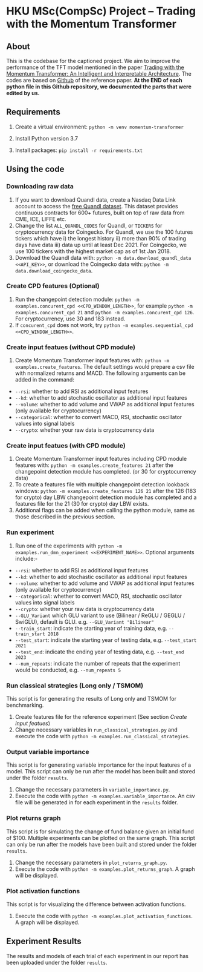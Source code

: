 # HKU MSc(CompSc) Project – Trading with the Momentum Transformer
## About
This is the codebase for the captioned project. We aim to improve the performance of the TFT model mentioned in the paper [Trading with the Momentum Transformer: An Intelligent and Interpretable Architecture](https://arxiv.org/pdf/2112.08534.pdf). The codes are based on [Github](https://github.com/kieranjwood/trading-momentum-transformer) of the reference paper. **At the END of each python file in this Github repository, we documented the parts that were edited by us.**

## Requirements
1. Create a virtual environment: `python -m venv momentum-transformer`

1. Install Python version 3.7
1. Install packages: `pip install -r requirements.txt`

## Using the code

### Downloading raw data
1. If you want to download Quandl data, create a Nasdaq Data Link account to access the [free Quandl dataset](https://data.nasdaq.com/data/CHRIS-wiki-continuous-futures/documentation). This dataset provides continuous contracts for 600+ futures, built on top of raw data from CME, ICE, LIFFE etc.
1. Change the list `ALL_QUANDL_CODES` for Quandl, or `TICKERS` for cryptocurrency data for  Coingecko. For Quandl, we use the 100 futures tickers which have i) the longest history ii) more than 90% of trading days have data iii) data up until at least Dec 2021. For Coingecko, we use 100 tickers with the highest market cap as of 1st Jan 2018. 
1. Download the Quandl data with: `python -m data.download_quandl_data <<API_KEY>>`, or download the Coingecko data with: `python -m data.download_coingecko_data`.

### Create CPD features (Optional)
1. Run the changepoint detection module: `python -m examples.concurent_cpd <<CPD_WINDOW_LENGTH>>`, for example `python -m examples.concurent_cpd 21` and `python -m examples.concurent_cpd 126`. For cryptocurrency, use 30 and 183 instead.
1. If `concurent_cpd` does not work, try `python -m examples.sequential_cpd <<CPD_WINDOW_LENGTH>>`.

### Create input featues (without CPD module)
1. Create Momentum Transformer input features with: `python -m examples.create_features`. The default settings would prepare a csv file with normalized returns and MACD. The following arguments can be added in the command:
- `--rsi`: whether to add RSI as additional input features
- `--kd`: whether to add stochastic oscillator as additional input features
- `--volume`: whether to add volume and VWAP as additional input features (only available for cryptocurrency)
- `--categorical`: whether to convert MACD, RSI, stochastic oscillator values into signal labels
- `--crypto`: whether your raw data is cryptocurrency data

### Create input featues (with CPD module)

1. Create Momentum Transformer input features including CPD module features with: `python -m examples.create_features 21` after the changepoint detection module has completed. (or 30 for cryptocurrency data)
1. To create a features file with multiple changepoint detection lookback windows: `python -m examples.create_features 126 21` after the 126 (183 for crypto) day LBW changepoint detection module has completed and a features file for the 21 (30 for crypto) day LBW exists.
1. Additional flags can be added when calling the python module, same as those described in the previous section.

### Run experiment

1. Run one of the experiments with `python -m examples.run_dmn_experiment <<EXPERIMENT_NAME>>`. Optional arguments include:-
- `--rsi`: whether to add RSI as additional input features
- `--kd`: whether to add stochastic oscillator as additional input features
- `--volume`: whether to add volume and VWAP as additional input features (only available for cryptocurrency)
- `--categorical`: whether to convert MACD, RSI, stochastic oscillator values into signal labels
- `--crypto`: whether your raw data is cryptocurrency data
- `--GLU_Variant` which GLU variant to use (Bilinear / ReGLU / GEGLU / SwiGLU), default is GLU. e.g. `--GLU_Variant "Bilinear"`
- `--train_start`: indicate the starting year of training data, e.g. `--train_start 2018`
- `--test_start`: indicate the starting year of testing data, e.g. `--test_start 2021`
- `--test_end`: indicate the ending year of testing data, e.g. `--test_end 2023`
- `--num_repeats`: indicate the number of repeats that the experiment would be conducted, e.g. `--num_repeats 5`

### Run classical strategies (Long only / TSMOM)
This script is for generating the results of Long only and TSMOM for benchmarking.
1. Create features file for the reference experiment (See section *Create input featues*)
2. Change necessary variables in `run_classical_strategies.py` and execute the code with `python -m examples.run_classical_strategies`.

### Output variable importance
This script is for generating variable importance for the input features of a model. This script can only be run after the model has been built and stored under the folder `results`.
1. Change the necessary parameters in `variable_importance.py`.
2. Execute the code with `python -m examples.variable_importance`. An csv file will be generated in for each experiment in the `results` folder.

### Plot returns graph
This script is for simulating the change of fund balance given an initial fund of $100. Multiple experiments can be plotted on the same graph. This script can only be run after the models have been built and stored under the folder `results`.
1. Change the necessary parameters in `plot_returns_graph.py`.
2. Execute the code with `python -m examples.plot_returns_graph`. A graph will be displayed.

### Plot activation functions
This script is for visualizing the difference between activation functions.
1. Execute the code with `python -m examples.plot_activation_functions`. A graph will be displayed.

## Experiment Results
The results and models of each trial of each experiment in our report has been uploaded under the folder `results`.
